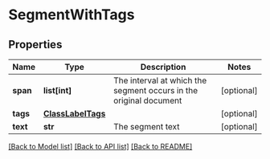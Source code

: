 # SegmentWithTags

## Properties
Name | Type | Description | Notes
------------ | ------------- | ------------- | -------------
**span** | **list[int]** | The interval at which the segment occurs in the original document | [optional] 
**tags** | [**ClassLabelTags**](ClassLabelTags.md) |  | [optional] 
**text** | **str** | The segment text | [optional] 

[[Back to Model list]](../README.md#documentation-for-models) [[Back to API list]](../README.md#documentation-for-api-endpoints) [[Back to README]](../README.md)


